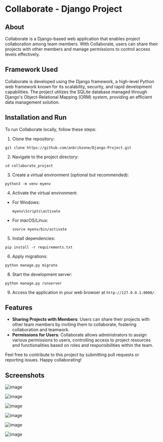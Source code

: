 # Collaborate - Django Project

## About
Collaborate is a Django-based web application that enables project collaboration among team members. With Collaborate, users can share their projects with other members and manage permissions to control access levels effectively. 

## Framework Used
Collaborate is developed using the Django framework, a high-level Python web framework known for its scalability, security, and rapid development capabilities. The project utilizes the SQLite database managed through Django's Object-Relational Mapping (ORM) system, providing an efficient data management solution.

## Installation and Run
To run Collaborate locally, follow these steps:

1. Clone the repository:
```
git clone https://github.com/anbrikzone/Django-Project.git
```


2. Navigate to the project directory:
```
cd collaborate_project
```


3. Create a virtual environment (optional but recommended):
```
python3 -m venv myenv
```

4. Activate the virtual environment:
- For Windows:
  ```
  myenv\Scripts\activate
  ```
- For macOS/Linux:
  ```
  source myenv/bin/activate
  ```

5. Install dependencies:
```
pip install -r requirements.txt
```

6. Apply migrations:
```
python manage.py migrate
```

8. Start the development server:
```
python manage.py runserver
```


9. Access the application in your web browser at `http://127.0.0.1:8000/`.


## Features
- **Sharing Projects with Members**: Users can share their projects with other team members by inviting them to collaborate, fostering collaboration and teamwork.
- **Permissions for Users**: Collaborate allows administrators to assign various permissions to users, controlling access to project resources and functionalities based on roles and responsibilities within the team.

Feel free to contribute to this project by submitting pull requests or reporting issues. Happy collaborating!


## Screenshots
![image](https://github.com/anbrikzone/Django-Project/assets/2174324/31e7e46d-234e-47e6-ae7d-86f42948909b)

![image](https://github.com/anbrikzone/Django-Project/assets/2174324/80ed5300-abfd-4cce-9ae9-fc0e63a7aaa9)

![image](https://github.com/anbrikzone/Django-Project/assets/2174324/c15b31b2-7410-4723-94c1-a928977b8e86)

![image](https://github.com/anbrikzone/Django-Project/assets/2174324/1ffea0e2-0184-4bee-bb00-ebcb5f98a0c5)

![image](https://github.com/anbrikzone/Django-Project/assets/2174324/2c3b0598-3749-42f4-b0d5-67e9e7ead3a9)

![image](https://github.com/anbrikzone/Django-Project/assets/2174324/04516922-437e-430c-8732-f96973e749f6)




